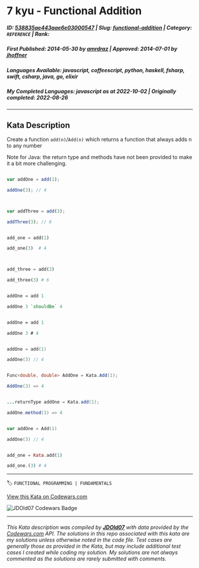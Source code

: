 # 7 kyu - Functional Addition

##### **ID**: [538835ae443aae6e03000547](https://www.codewars.com/kata/538835ae443aae6e03000547) | **Slug**: [functional-addition](https://www.codewars.com/kata/538835ae443aae6e03000547) | **Category**: `REFERENCE` | **Rank**: <span style="color:white">7 kyu</span>

##### **First Published**: 2014-05-30 ***by*** [amrdraz](https://www.codewars.com/users/amrdraz) | **Approved**: 2014-07-01 ***by*** [jhoffner](https://www.codewars.com/users/jhoffner)

##### **Languages Available**: javascript, coffeescript, python, haskell, fsharp, swift, csharp, java, go, elixir

##### **My Completed Languages**: javascript ***as at*** 2022-10-02 | **Originally completed**: 2022-08-26

---

## Kata Description


Create a function `add(n)`/`Add(n)` which returns a function that always adds n to any number



Note for Java: the return type and methods have not been provided to make it a bit more challenging.



```javascript

var addOne = add(1);

addOne(3); // 4



var addThree = add(3);

addThree(3); // 6

```

```python

add_one = add(1)

add_one(3)  # 4



add_three = add(3)

add_three(3) # 6

```

```haskell

addOne = add 1

addOne 3 `shouldBe` 4

```

```fsharp

addOne = add 1

addOne 3 # 4

```

```swift

addOne = add(1)

addOne(3) // 4

```

```csharp

Func<double, double> AddOne = Kata.Add(1);

AddOne(3) => 4

```

```java

...returnType addOne = Kata.add(1);

addOne.method(3) => 4

```

```go

var addOne = Add(1)

addOne(3) // 4

```

```elixir

add_one = Kata.add(1)

add_one.(3) # 4

```



---


🏷 `FUNCTIONAL PROGRAMMING | FUNDAMENTALS`


[View this Kata on Codewars.com](https://www.codewars.com/kata/538835ae443aae6e03000547)

![](https://www.codewars.com/users/jdold07/badges/large "JDOld07 Codewars Badge")

---

###### *This Kata description was compiled by [**JDOld07**](https://tpstech.dev) with data provided by the [Codewars.com](https://www.codewars.com) API.  The solutions in this repo associated with this kata are my solutions unless otherwise noted in the code file.  Test cases are generally those as provided in the Kata, but may include additional test cases I created while coding my solution.  My solutions are not always commented as the solutions are rarely submitted with comments.*

